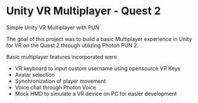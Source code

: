 # Unity VR Multiplayer - Quest 2

 Simple Unity VR Multiplayer with PUN

The goal of this project was to build a basic Multiplayer experience in Unity for VR on the Quest 2 through utilizing Photon PUN 2.  

Basic multiplayer features incorporated were 

- VR keyboard to input custom username using opensource VR Keys
- Avatar selection 
- Synchronization of player movement
- Voice chat through Photon Voice
- Mock HMD to simulate a VR device on PC for easier development
